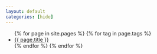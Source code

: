 ```yaml
---
layout: default
categories: [hide]
---
```

<ul>
	{% for page in site.pages %}
		{% for tag in page.tags %}
			<li><a class="tag-{{ tag }}" href=".{{ page.url }}">{{ page.title }}</a></li>
		{% endfor %}
	{% endfor %} <!-- page -->
</ul>


<!-- <script type="text/javascript"> -->
<!--     function getParameterByName(name) { -->
<!--         name = name.replace(/[\[]/, "\\[").replace(/[\]]/, "\\]"); -->
<!--         var regex = new RegExp("[\\?&]" + name + "=([^&#]*)"), -->
<!--             results = regex.exec(location.search); -->
<!--         return results == null ? "" : decodeURIComponent(results[1].replace(/\+/g, " ")); -->
<!--     } -->
    
<!--     window.onload = function() { -->
<!--         var tag = getParameterByName('tag'); -->
<!--         if (tag && document.getElementById('tag-' + tag)) { -->
<!--             document.getElementById('tag-' + tag).style.display = 'block'; -->
<!--             document.getElementById('tagTitle').innerHTML = tag; -->
<!--         } else { -->
<!--             document.getElementById('tagTitle').innerHTML = 'Illegal Tag Query'; -->
<!--         } -->
<!--     }; -->
<!-- </script> -->
